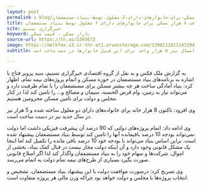 ```yaml
---
layout: post
permalink : blog/ساخت-8-هزار-مسکن-برای-خانوارهای-دارای-2-معلول-توسط-بنیاد-مستضعفان
title: ساخت ۸ هزار مسکن برای خانوارهای دارای ۲ معلول توسط بنیاد مستضعفان
site: خبرگزاری تسنیم
keyword: بازار مسکن ، قیمت مسکن
source-url: https://tn.ai/2303673
image: https://melkfax.s3.ir-thr-at1.arvanstorage.com/1398111811143294119608704.jpg
subtitle: رئیس بنیاد مستضعفان از ساخت ۸ هزار مسکن برای خانواده‌های دارای دو معلول خبر داد و گفت:امسال نیز ۵ هزار واحد برای این قبیل خانوارها در دست ساخت است.

---
```

به گزارش ملک فکس و به نقل از  گروه اقتصادی خبرگزاری تسنیم، سید پرویز فتاح با اشاره به برنامه‌های بنیاد مستضعفان در حوزه مسکن و اتمام پروژه‌های نیمه تمام، اظهار کرد:  بنیاد آمادگی ساخت هر چه بیشتر مسکن برای مستضعفان را با تمام ظرفیت دارد و می‌تواند نیاز به زمین، وام قرض الحسنه، سیمان و مصالح و... را تامین کند لذا در کنار مجلس و دولت برای تامین مسکن محرومین هستیم.

وی افزود: تاکنون 8 هزار خانه برای خانواده‌های دارای دو معلول ساخته شده و 5 هزار نیز در سال جدید نیز در دست ساخت است.

وی ادامه داد: اتمام پروژه‌های دولتی که 90 درصد آن پیشرفت فیزیکی داشت اما دولت نمی‌تواند بودجه 10 درصد باقیمانده آنها را تامین کند توسط بنیاد مستضعفان پیشنهاد شده است. براین اساس بنیاد می‌تواند با بودجه خود 10 درصد باقی مانده را تکمیل کند اما اینجا یک مشکل قانونی وجود دارد و آن اینکه دولت مجاز نیست در قبال کمک بنیاد، بخشی از اموال، شرکت‌ها و سهام خود را به بنیاد مستضعفان واگذار کند لذا اگر اصلاح قانونی صورت بگیرد بسیاری از طرح‌های نیمه تمام دولت به اتمام می‌رسد.

وی تصریح کرد: درصورت موافقت دولت با این پیشنهاد بنیاد مستضعفان، تشخیص و انتخاب پروژه‌ها با مجلس و دولت خواهد بود چراکه وزن مالی هر پروژه متفاوت است.